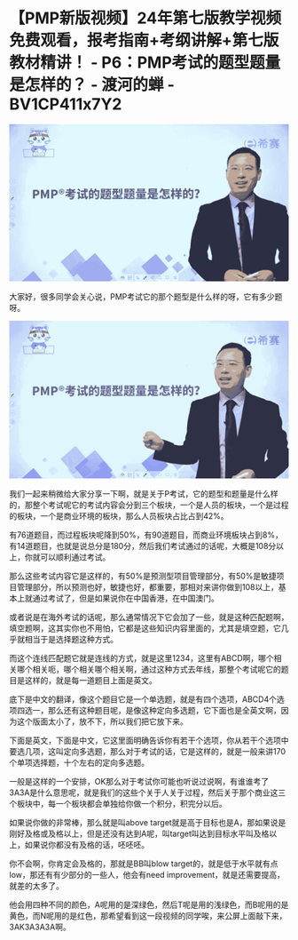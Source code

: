 # 【PMP新版视频】24年第七版教学视频免费观看，报考指南+考纲讲解+第七版教材精讲！ - P6：PMP考试的题型题量是怎样的？ - 渡河的蝉 - BV1CP411x7Y2

![](img/22eac4bd96a61cc15bdc686605ae7be1_0.png)

大家好，很多同学会关心说，PMP考试它的那个题型是什么样的呀，它有多少题呀。

![](img/22eac4bd96a61cc15bdc686605ae7be1_2.png)

我们一起来稍微给大家分享一下啊，就是关于P考试，它的题型和题量是什么样的，那整个考试呢它的考试内容会分到三个板块，一个是人员的板块，一个是过程的板块，一个是商业环境的板块，那么人员板块占比占到42%。

有76道题目，而过程板块呢降到50%，有90道题目，而商业环境板块占到8%，有14道题目，也就是说总分是180分，然后我们考试通过的话呢，大概是108分以上，你就可以顺利通过考试。

那么这些考试内容它是这样的，有50%是预测型项目管理部分，有50%是敏捷项目管理部分，所以预测也好，敏捷也好，都重要，那相对来讲你做到108以上，基本上就通过考试了，但是如果说你在中国香港，在中国澳门。

或者说是在海外考试的话呢，那么通常情况下它会加了一些，就是这种匹配题啊，填空题啊，这其实你也不用怕，它都是这些知识内容里面的，尤其是填空题，它几乎就相当于是选择题这种方式。

而这个连线匹配题它就是连线的方式，就是这里1234，这里有ABCD啊，哪个相关哪个相关呃，哪个相关哪个相关啊，通过这种方式去年线，那整个考试呢它的题目是这样的，就是每一道题目上面是英文。

底下是中文的翻译，像这个题目它是一个单选题，就是有四个选项，ABCD4个选项四选一，那么还有这种题目呢，是像这种定向多选题，它下面也是全英文啊，因为这个版面太小了，放不下，所以我们把它放下来。

下面是英文，下面是中文，它这里面明确告诉你有若干个选项，你从若干个选项中要选几项，这叫定向多选题，那么对于考试的话，它是这样的，就是一般来讲170个单项选择题，十个左右的定向多选题。

一般是这样的一个安排，OK那么对于考试你可能也听说过说啊，有谁谁考了3A3A是什么意思呢，就是我们的这些个关于人关于过程，然后关于那个商业这三个板块中，每一个板块都会单独给你做一个积分，积完分以后。

如果说你做的非常棒，那么就是叫above target就是高于目标也是A，那如果说是刚好及格或及格以上，但是还没有达到A呢，叫target叫达到目标水平叫及格以上，如果说你都没有及格的话，呸呸呸。

你不会啊，你肯定会及格的，那就是BB叫blow target的，就是低于水平就有点low，那还有有少部分的一些人，他会有need improvement，就是还需要提高，就差的太多了。

他会用四种不同的颜色，A呢用的是深绿色，然后T呢是用的浅绿色，而B呢用的是黄色，而N呢用的是红色，那希望看到这一段视频的同学唉，来公屏上面敲下来，3AK3A3A3A啊。

